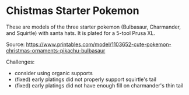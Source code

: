 Chistmas Starter Pokemon
========================

These are models of the three starter pokemon (Bulbasaur, Charmander, and
Squirtle) with santa hats.  It is plated for a 5-tool Prusa XL.

Source: https://www.printables.com/model/1103652-cute-pokemon-christmas-ornaments-pikachu-bulbasaur

Challenges:
* consider using organic supports
* (fixed) early platings did not properly support squirtle's tail
* (fixed) early platings did not have enough fill on charmander's thin tail
